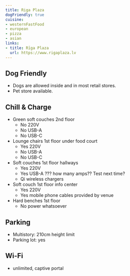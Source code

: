 ```yaml
---
title: Riga Plaza
dogFriendly: true
cuisine:
- westernFastFood
- european
- pizza
- asian
links:
- title: Rīga Plaza
  url: https://www.rigaplaza.lv
---
```


## Dog Friendly
- Dogs are allowed inside and in most retail stores. 
- Pet store available.

## Chill & Charge
- Green soft couches 2nd floor
    - No 220V
    - No USB-A
    - No USB-C
- Lounge chairs 1st floor under food court
    - Yes 220V
    - No USB-A
    - No USB-C
- Soft couches 1st floor hallways
    - Yes 220V
    - Yes USB-A ??? how many amps?? Test next time?
    - Qi wireless chargers
- Soft couch 1st floor info center
    - Yes 220V
    - Yes mobile phone cables provided by venue
- Hard benches 1st floor
    - No power whatsoever

## Parking
- Multistory: 210cm height limit
- Parking lot: yes

## Wi-Fi
- unlimited, captive portal
